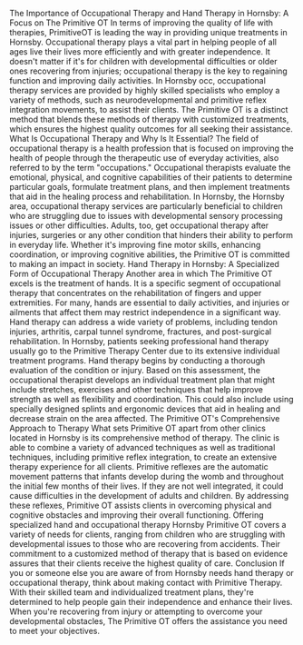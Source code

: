 The Importance of Occupational Therapy and Hand Therapy in Hornsby: A Focus on The Primitive OT
In terms of improving the quality of life with therapies, PrimitiveOT is leading the way in providing unique treatments in Hornsby. Occupational therapy plays a vital part in helping people of all ages live their lives more efficiently and with greater independence. It doesn't matter if it's for children with developmental difficulties or older ones recovering from injuries; occupational therapy is the key to regaining function and improving daily activities.
In Hornsby occ, occupational therapy services are provided by highly skilled specialists who employ a variety of methods, such as neurodevelopmental and primitive reflex integration movements, to assist their clients. The Primitive OT is a distinct method that blends these methods of therapy with customized treatments, which ensures the highest quality outcomes for all seeking their assistance.
What Is Occupational Therapy and Why Is It Essential?
The field of occupational therapy is a health profession that is focused on improving the health of people through the therapeutic use of everyday activities, also referred to by the term "occupations." Occupational therapists evaluate the emotional, physical, and cognitive capabilities of their patients to determine particular goals, formulate treatment plans, and then implement treatments that aid in the healing process and rehabilitation.
In Hornsby, the Hornsby area, occupational therapy services are particularly beneficial to children who are struggling due to issues with developmental sensory processing issues or other difficulties. Adults, too, get occupational therapy after injuries, surgeries or any other condition that hinders their ability to perform in everyday life. Whether it's improving fine motor skills, enhancing coordination, or improving cognitive abilities, the Primitive OT is committed to making an impact in society.
Hand Therapy in Hornsby: A Specialized Form of Occupational Therapy
Another area in which The Primitive OT excels is the treatment of hands. It is a specific segment of occupational therapy that concentrates on the rehabilitation of fingers and upper extremities. For many, hands are essential to daily activities, and injuries or ailments that affect them may restrict independence in a significant way.
Hand therapy can address a wide variety of problems, including tendon injuries, arthritis, carpal tunnel syndrome, fractures, and post-surgical rehabilitation. In Hornsby, patients seeking professional hand therapy usually go to the Primitive Therapy Center due to its extensive individual treatment programs.
Hand therapy begins by conducting a thorough evaluation of the condition or injury. Based on this assessment, the occupational therapist develops an individual treatment plan that might include stretches, exercises and other techniques that help improve strength as well as flexibility and coordination. This could also include using specially designed splints and ergonomic devices that aid in healing and decrease strain on the area affected.
The Primitive OT's Comprehensive Approach to Therapy
What sets Primitive OT apart from other clinics located in Hornsby is its comprehensive method of therapy. The clinic is able to combine a variety of advanced techniques as well as traditional techniques, including primitive reflex integration, to create an extensive therapy experience for all clients. Primitive reflexes are the automatic movement patterns that infants develop during the womb and throughout the initial few months of their lives. If they are not well integrated, it could cause difficulties in the development of adults and children. By addressing these reflexes, Primitive OT assists clients in overcoming physical and cognitive obstacles and improving their overall functioning.
Offering specialized hand and occupational therapy  Hornsby Primitive OT covers a variety of needs for clients, ranging from children who are struggling with developmental issues to those who are recovering from accidents. Their commitment to a customized method of therapy that is based on evidence assures that their clients receive the highest quality of care.
Conclusion
If you or someone else you are aware of from Hornsby needs hand therapy or occupational therapy, think about making contact with Primitive Therapy. With their skilled team and individualized treatment plans, they're determined to help people gain their independence and enhance their lives. When you're recovering from injury or attempting to overcome your developmental obstacles, The Primitive OT offers the assistance you need to meet your objectives.

